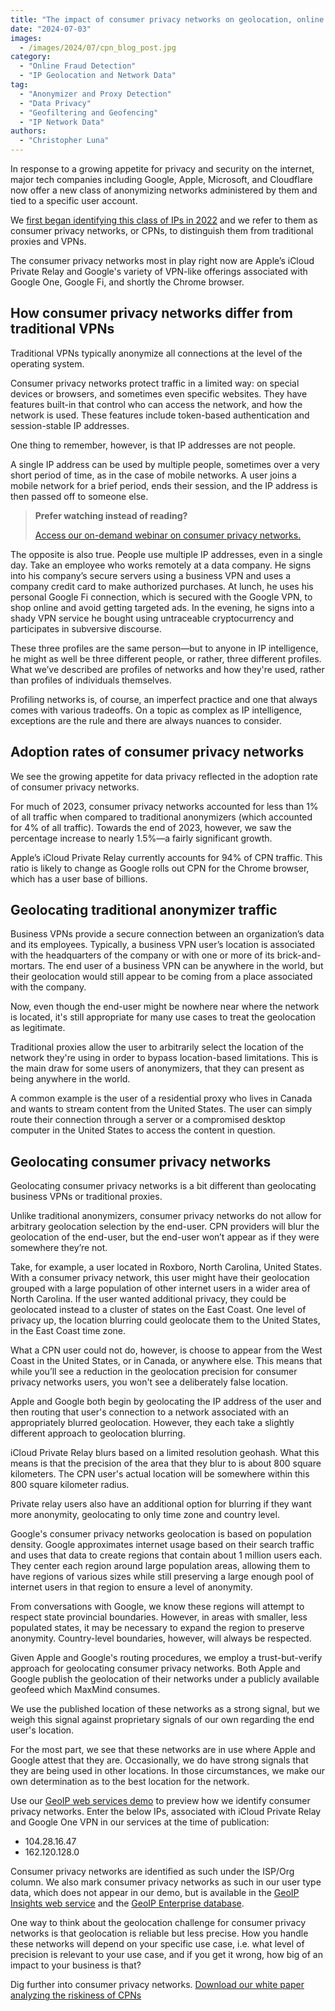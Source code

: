 ```yaml
---
title: "The impact of consumer privacy networks on geolocation, online security, and business tactics"
date: "2024-07-03"
images:
  - /images/2024/07/cpn_blog_post.jpg
category:
  - "Online Fraud Detection"
  - "IP Geolocation and Network Data"
tag:
  - "Anonymizer and Proxy Detection"
  - "Data Privacy"
  - "Geofiltering and Geofencing"
  - "IP Network Data"
authors:
  - "Christopher Luna"
---
```


In response to a growing appetite for privacy and security on the internet,
major tech companies including Google, Apple, Microsoft, and Cloudflare now
offer a new class of anonymizing networks administered by them and tied to a
specific user account.

We
[first began identifying this class of IPs in 2022](https://blog.maxmind.com/2022/03/introducing-consumer-privacy-networks/)
and we refer to them as consumer privacy networks, or CPNs, to distinguish them
from traditional proxies and VPNs.

The consumer privacy networks most in play right now are Apple’s iCloud Private
Relay and Google's variety of VPN-like offerings associated with Google One,
Google Fi, and shortly the Chrome browser.

## How consumer privacy networks differ from traditional VPNs

Traditional VPNs typically anonymize all connections at the level of the
operating system.

Consumer privacy networks protect traffic in a limited way: on special devices
or browsers, and sometimes even specific websites. They have features built-in
that control who can access the network, and how the network is used. These
features include token-based authentication and session-stable IP addresses.

One thing to remember, however, is that IP addresses are not people.

A single IP address can be used by multiple people, sometimes over a very short
period of time, as in the case of mobile networks. A user joins a mobile network
for a brief period, ends their session, and the IP address is then passed off to
someone else.

> **Prefer watching instead of reading?**
>
> [Access our on-demand webinar on consumer privacy networks.](https://get.maxmind.com/consumer-privacy-networks-on-demand-webinar?utm_campaign=CPN%20webinar&utm_source=blog&utm_medium=post)

The opposite is also true. People use multiple IP addresses, even in a single
day. Take an employee who works remotely at a data company. He signs into his
company’s secure servers using a business VPN and uses a company credit card to
make authorized purchases. At lunch, he uses his personal Google Fi connection,
which is secured with the Google VPN, to shop online and avoid getting targeted
ads. In the evening, he signs into a shady VPN service he bought using
untraceable cryptocurrency and participates in subversive discourse.

These three profiles are the same person—but to anyone in IP intelligence, he
might as well be three different people, or rather, three different profiles.
What we’ve described are profiles of networks and how they're used, rather than
profiles of individuals themselves.

Profiling networks is, of course, an imperfect practice and one that always
comes with various tradeoffs. On a topic as complex as IP intelligence,
exceptions are the rule and there are always nuances to consider.

## Adoption rates of consumer privacy networks

We see the growing appetite for data privacy reflected in the adoption rate of
consumer privacy networks.

For much of 2023, consumer privacy networks accounted for less than 1% of all
traffic when compared to traditional anonymizers (which accounted for 4% of all
traffic). Towards the end of 2023, however, we saw the percentage increase to
nearly 1.5%—a fairly significant growth.

Apple’s iCloud Private Relay currently accounts for 94% of CPN traffic. This
ratio is likely to change as Google rolls out CPN for the Chrome browser, which
has a user base of billions.

## Geolocating traditional anonymizer traffic

Business VPNs provide a secure connection between an organization’s data and its
employees. Typically, a business VPN user’s location is associated with the
headquarters of the company or with one or more of its brick-and-mortars. The
end user of a business VPN can be anywhere in the world, but their geolocation
would still appear to be coming from a place associated with the company.

Now, even though the end-user might be nowhere near where the network is
located, it's still appropriate for many use cases to treat the geolocation as
legitimate.

Traditional proxies allow the user to arbitrarily select the location of the
network they're using in order to bypass location-based limitations. This is the
main draw for some users of anonymizers, that they can present as being anywhere
in the world.

A common example is the user of a residential proxy who lives in Canada and
wants to stream content from the United States. The user can simply route their
connection through a server or a compromised desktop computer in the United
States to access the content in question.

## Geolocating consumer privacy networks

Geolocating consumer privacy networks is a bit different than geolocating
business VPNs or traditional proxies.

Unlike traditional anonymizers, consumer privacy networks do not allow for
arbitrary geolocation selection by the end-user. CPN providers will blur the
geolocation of the end-user, but the end-user won’t appear as if they were
somewhere they’re not.

Take, for example, a user located in Roxboro, North Carolina, United States.
With a consumer privacy network, this user might have their geolocation grouped
with a large population of other internet users in a wider area of North
Carolina. If the user wanted additional privacy, they could be geolocated
instead to a cluster of states on the East Coast. One level of privacy up, the
location blurring could geolocate them to the United States, in the East Coast
time zone.

What a CPN user could not do, however, is choose to appear from the West Coast
in the United States, or in Canada, or anywhere else. This means that while
you’ll see a reduction in the geolocation precision for consumer privacy
networks users, you won't see a deliberately false location.

Apple and Google both begin by geolocating the IP address of the user and then
routing that user's connection to a network associated with an appropriately
blurred geolocation. However, they each take a slightly different approach to
geolocation blurring.

iCloud Private Relay blurs based on a limited resolution geohash. What this
means is that the precision of the area that they blur to is about 800 square
kilometers. The CPN user's actual location will be somewhere within this 800
square kilometer radius.

Private relay users also have an additional option for blurring if they want
more anonymity, geolocating to only time zone and country level.

Google's consumer privacy networks geolocation is based on population density.
Google approximates internet usage based on their search traffic and uses that
data to create regions that contain about 1 million users each. They center each
region around large population areas, allowing them to have regions of various
sizes while still preserving a large enough pool of internet users in that
region to ensure a level of anonymity.

From conversations with Google, we know these regions will attempt to respect
state provincial boundaries. However, in areas with smaller, less populated
states, it may be necessary to expand the region to preserve anonymity.
Country-level boundaries, however, will always be respected.

Given Apple and Google's routing procedures, we employ a trust-but-verify
approach for geolocating consumer privacy networks. Both Apple and Google
publish the geolocation of their networks under a publicly available geofeed
which MaxMind consumes.

We use the published location of these networks as a strong signal, but we weigh
this signal against proprietary signals of our own regarding the end user's
location.

For the most part, we see that these networks are in use where Apple and Google
attest that they are. Occasionally, we do have strong signals that they are
being used in other locations. In those circumstances, we make our own
determination as to the best location for the network.

Use our
[GeoIP web services demo](https://www.maxmind.com/en/geoip-web-services-demo?utm_source=hs_email&utm_medium=email&_hsenc=p2ANqtz-9lzJga_HnWdqTZzffzaMYxzyAFRCNAsTJ5KY8q0Ttb0j6n_-wHrVbGxj9MQUaktpm-JLD0)
to preview how we identify consumer privacy networks. Enter the below IPs,
associated with iCloud Private Relay and Google One VPN in our services at the
time of publication:

- 104.28.16.47
- 162.120.128.0

Consumer privacy networks are identified as such under the ISP/Org column. We
also mark consumer privacy networks as such in our user type data, which does
not appear in our demo, but is available in the
[GeoIP Insights web service](https://www.maxmind.com/en/geoip-api-web-services?utm_source=hs_email&utm_medium=email&_hsenc=p2ANqtz-9lzJga_HnWdqTZzffzaMYxzyAFRCNAsTJ5KY8q0Ttb0j6n*-wHrVbGxj9MQUaktpm-JLD0)
and the
[GeoIP Enterprise database](https://www.maxmind.com/en/solutions/geoip2-enterprise-product-suite/enterprise-database?utm_source=hs_email&utm_medium=email&_hsenc=p2ANqtz-9lzJga_HnWdqTZzffzaMYxzyAFRCNAsTJ5KY8q0Ttb0j6n_-wHrVbGxj9MQUaktpm-JLD0).

One way to think about the geolocation challenge for consumer privacy networks
is that geolocation is reliable but less precise. How you handle these networks
will depend on your specific use case, i.e. what level of precision is relevant
to your use case, and if you get it wrong, how big of an impact to your business
is that?

Dig further into consumer privacy networks.
[Download our white paper analyzing the riskiness of CPNs](https://get.maxmind.com/analyzing-riskiness-of-consumer-privacy-networks-white-paper?utm_campaign=CPN%20white%20paper&utm_source=blog%20post)
